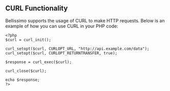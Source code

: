 ## CURL Functionality

Bellissimo supports the usage of CURL to make HTTP requests. Below is an example of how you can use CURL in your PHP code:

```
<?php
$curl = curl_init();

curl_setopt($curl, CURLOPT_URL, "http://api.example.com/data");
curl_setopt($curl, CURLOPT_RETURNTRANSFER, true);

$response = curl_exec($curl);

curl_close($curl);

echo $response;
?>
```